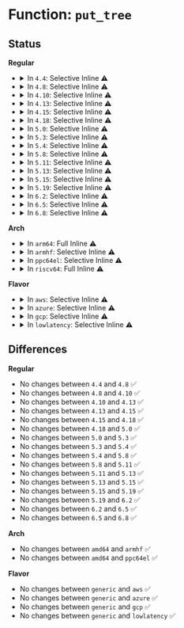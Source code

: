 # Function: <code>put_tree</code>

## Status
<b>Regular</b>
<ul>
<li>
<details>
<summary>In <code>4.4</code>: Selective Inline ⚠️</summary>

```c
void put_tree(struct audit_tree *tree);
```

**Collision:** Unique Static

**Inline:** Selective

**Transformation:** False

**Instances:**

```
In kernel/audit_tree.c (ffffffff8112aae0)
Location: kernel/audit_tree.c:97
Inline: True
Inline callers:
  - kernel/audit_tree.c:free_chunk
  - kernel/audit_tree.c:untag_chunk
  - kernel/audit_tree.c:prune_one
  - kernel/audit_tree.c:audit_trim_trees
  - kernel/audit_tree.c:audit_put_tree
  - kernel/audit_tree.c:audit_add_tree_rule
  - kernel/audit_tree.c:audit_add_tree_rule
  - kernel/audit_tree.c:audit_add_tree_rule
  - kernel/audit_tree.c:audit_tag_tree
  - kernel/audit_tree.c:audit_tag_tree
  - kernel/audit_tree.c:audit_tag_tree
  - kernel/audit_tree.c:audit_tag_tree
Direct callers:
  - kernel/audit_tree.c:audit_add_tree_rule
```
**Symbols:**

```
ffffffff8112aae0-ffffffff8112aafa: put_tree (STB_LOCAL)
```
</details>
</li>
<li>
<details>
<summary>In <code>4.8</code>: Selective Inline ⚠️</summary>

```c
void put_tree(struct audit_tree *tree);
```

**Collision:** Unique Static

**Inline:** Selective

**Transformation:** False

**Instances:**

```
In kernel/audit_tree.c (ffffffff8113472f)
Location: kernel/audit_tree.c:97
Inline: True
Inline callers:
  - kernel/audit_tree.c:audit_tag_tree
  - kernel/audit_tree.c:audit_tag_tree
  - kernel/audit_tree.c:audit_tag_tree
  - kernel/audit_tree.c:audit_tag_tree
  - kernel/audit_tree.c:audit_add_tree_rule
  - kernel/audit_tree.c:audit_add_tree_rule
  - kernel/audit_tree.c:audit_add_tree_rule
  - kernel/audit_tree.c:audit_put_tree
  - kernel/audit_tree.c:audit_trim_trees
  - kernel/audit_tree.c:prune_one
  - kernel/audit_tree.c:untag_chunk
  - kernel/audit_tree.c:free_chunk
Direct callers:
  - kernel/audit_tree.c:audit_add_tree_rule
```
**Symbols:**

```
ffffffff81132cd0-ffffffff81132cea: put_tree (STB_LOCAL)
```
</details>
</li>
<li>
<details>
<summary>In <code>4.10</code>: Selective Inline ⚠️</summary>

```c
void put_tree(struct audit_tree *tree);
```

**Collision:** Unique Static

**Inline:** Selective

**Transformation:** False

**Instances:**

```
In kernel/audit_tree.c (ffffffff8113e4af)
Location: kernel/audit_tree.c:97
Inline: True
Inline callers:
  - kernel/audit_tree.c:audit_tag_tree
  - kernel/audit_tree.c:audit_tag_tree
  - kernel/audit_tree.c:audit_tag_tree
  - kernel/audit_tree.c:audit_tag_tree
  - kernel/audit_tree.c:audit_add_tree_rule
  - kernel/audit_tree.c:audit_add_tree_rule
  - kernel/audit_tree.c:audit_add_tree_rule
  - kernel/audit_tree.c:audit_put_tree
  - kernel/audit_tree.c:audit_trim_trees
  - kernel/audit_tree.c:prune_one
  - kernel/audit_tree.c:untag_chunk
  - kernel/audit_tree.c:free_chunk
Direct callers:
  - kernel/audit_tree.c:audit_add_tree_rule
```
**Symbols:**

```
ffffffff8113ca20-ffffffff8113ca3a: put_tree (STB_LOCAL)
```
</details>
</li>
<li>
<details>
<summary>In <code>4.13</code>: Selective Inline ⚠️</summary>

```c
void put_tree(struct audit_tree *tree);
```

**Collision:** Unique Static

**Inline:** Selective

**Transformation:** False

**Instances:**

```
In kernel/audit_tree.c (ffffffff8113fb4c)
Location: kernel/audit_tree.c:98
Inline: True
Inline callers:
  - kernel/audit_tree.c:audit_tag_tree
  - kernel/audit_tree.c:audit_tag_tree
  - kernel/audit_tree.c:audit_tag_tree
  - kernel/audit_tree.c:audit_tag_tree
  - kernel/audit_tree.c:audit_add_tree_rule
  - kernel/audit_tree.c:audit_add_tree_rule
  - kernel/audit_tree.c:audit_add_tree_rule
  - kernel/audit_tree.c:audit_put_tree
  - kernel/audit_tree.c:audit_trim_trees
  - kernel/audit_tree.c:prune_one
  - kernel/audit_tree.c:untag_chunk
  - kernel/audit_tree.c:audit_put_chunk
Direct callers:
  - kernel/audit_tree.c:audit_add_tree_rule
```
**Symbols:**

```
ffffffff8113e0b0-ffffffff8113e0cb: put_tree (STB_LOCAL)
```
</details>
</li>
<li>
<details>
<summary>In <code>4.15</code>: Selective Inline ⚠️</summary>

```c
void put_tree(struct audit_tree *tree);
```

**Collision:** Unique Static

**Inline:** Selective

**Transformation:** False

**Instances:**

```
In kernel/audit_tree.c (ffffffff8114c9bc)
Location: kernel/audit_tree.c:99
Inline: True
Inline callers:
  - kernel/audit_tree.c:audit_tag_tree
  - kernel/audit_tree.c:audit_tag_tree
  - kernel/audit_tree.c:audit_tag_tree
  - kernel/audit_tree.c:audit_tag_tree
  - kernel/audit_tree.c:audit_add_tree_rule
  - kernel/audit_tree.c:audit_add_tree_rule
  - kernel/audit_tree.c:audit_add_tree_rule
  - kernel/audit_tree.c:audit_put_tree
  - kernel/audit_tree.c:audit_trim_trees
  - kernel/audit_tree.c:prune_one
  - kernel/audit_tree.c:untag_chunk
  - kernel/audit_tree.c:audit_put_chunk
Direct callers:
  - kernel/audit_tree.c:audit_add_tree_rule
```
**Symbols:**

```
ffffffff8114ae80-ffffffff8114aea1: put_tree (STB_LOCAL)
```
</details>
</li>
<li>
<details>
<summary>In <code>4.18</code>: Selective Inline ⚠️</summary>

```c
void put_tree(struct audit_tree *tree);
```

**Collision:** Unique Static

**Inline:** Selective

**Transformation:** False

**Instances:**

```
In kernel/audit_tree.c (ffffffff8115b42b)
Location: kernel/audit_tree.c:99
Inline: True
Inline callers:
  - kernel/audit_tree.c:audit_tag_tree
  - kernel/audit_tree.c:audit_tag_tree
  - kernel/audit_tree.c:audit_tag_tree
  - kernel/audit_tree.c:audit_tag_tree
  - kernel/audit_tree.c:audit_add_tree_rule
  - kernel/audit_tree.c:audit_add_tree_rule
  - kernel/audit_tree.c:audit_add_tree_rule
  - kernel/audit_tree.c:audit_put_tree
  - kernel/audit_tree.c:audit_trim_trees
  - kernel/audit_tree.c:prune_one
  - kernel/audit_tree.c:untag_chunk
  - kernel/audit_tree.c:audit_put_chunk
Direct callers:
  - kernel/audit_tree.c:audit_add_tree_rule
```
**Symbols:**

```
ffffffff81159900-ffffffff81159921: put_tree (STB_LOCAL)
```
</details>
</li>
<li>
<details>
<summary>In <code>5.0</code>: Selective Inline ⚠️</summary>

```c
void put_tree(struct audit_tree *tree);
```

**Collision:** Unique Static

**Inline:** Selective

**Transformation:** False

**Instances:**

```
In kernel/audit_tree.c (ffffffff8116818b)
Location: kernel/audit_tree.c:116
Inline: True
Inline callers:
  - kernel/audit_tree.c:audit_tag_tree
  - kernel/audit_tree.c:audit_tag_tree
  - kernel/audit_tree.c:audit_tag_tree
  - kernel/audit_tree.c:audit_tag_tree
  - kernel/audit_tree.c:audit_add_tree_rule
  - kernel/audit_tree.c:audit_add_tree_rule
  - kernel/audit_tree.c:audit_add_tree_rule
  - kernel/audit_tree.c:audit_put_tree
  - kernel/audit_tree.c:audit_trim_trees
  - kernel/audit_tree.c:prune_tree_chunks
  - kernel/audit_tree.c:prune_tree_chunks
  - kernel/audit_tree.c:audit_put_chunk
Direct callers:
  - kernel/audit_tree.c:audit_add_tree_rule
```
**Symbols:**

```
ffffffff81166860-ffffffff81166881: put_tree (STB_LOCAL)
```
</details>
</li>
<li>
<details>
<summary>In <code>5.3</code>: Selective Inline ⚠️</summary>

```c
void put_tree(struct audit_tree *tree);
```

**Collision:** Unique Static

**Inline:** Selective

**Transformation:** False

**Instances:**

```
In kernel/audit_tree.c (ffffffff81174dce)
Location: kernel/audit_tree.c:116
Inline: True
Inline callers:
  - kernel/audit_tree.c:audit_tag_tree
  - kernel/audit_tree.c:audit_tag_tree
  - kernel/audit_tree.c:audit_tag_tree
  - kernel/audit_tree.c:audit_tag_tree
  - kernel/audit_tree.c:audit_tag_tree
  - kernel/audit_tree.c:audit_tag_tree
  - kernel/audit_tree.c:audit_tag_tree
  - kernel/audit_tree.c:audit_tag_tree
  - kernel/audit_tree.c:audit_add_tree_rule
  - kernel/audit_tree.c:audit_add_tree_rule
  - kernel/audit_tree.c:audit_add_tree_rule
  - kernel/audit_tree.c:audit_add_tree_rule
  - kernel/audit_tree.c:audit_add_tree_rule
  - kernel/audit_tree.c:audit_put_tree
  - kernel/audit_tree.c:audit_put_tree
  - kernel/audit_tree.c:audit_trim_trees
  - kernel/audit_tree.c:audit_trim_trees
  - kernel/audit_tree.c:prune_tree_chunks
  - kernel/audit_tree.c:prune_tree_chunks
  - kernel/audit_tree.c:prune_tree_chunks
  - kernel/audit_tree.c:prune_tree_chunks
  - kernel/audit_tree.c:audit_put_chunk
  - kernel/audit_tree.c:audit_put_chunk
Direct callers:
  - kernel/audit_tree.c:audit_add_tree_rule
```
**Symbols:**

```
ffffffff811735e0-ffffffff81173605: put_tree (STB_LOCAL)
```
</details>
</li>
<li>
<details>
<summary>In <code>5.4</code>: Selective Inline ⚠️</summary>

```c
void put_tree(struct audit_tree *tree);
```

**Collision:** Unique Static

**Inline:** Selective

**Transformation:** False

**Instances:**

```
In kernel/audit_tree.c (ffffffff81180c3e)
Location: kernel/audit_tree.c:116
Inline: True
Inline callers:
  - kernel/audit_tree.c:audit_tag_tree
  - kernel/audit_tree.c:audit_tag_tree
  - kernel/audit_tree.c:audit_tag_tree
  - kernel/audit_tree.c:audit_tag_tree
  - kernel/audit_tree.c:audit_tag_tree
  - kernel/audit_tree.c:audit_tag_tree
  - kernel/audit_tree.c:audit_tag_tree
  - kernel/audit_tree.c:audit_tag_tree
  - kernel/audit_tree.c:audit_add_tree_rule
  - kernel/audit_tree.c:audit_add_tree_rule
  - kernel/audit_tree.c:audit_add_tree_rule
  - kernel/audit_tree.c:audit_add_tree_rule
  - kernel/audit_tree.c:audit_add_tree_rule
  - kernel/audit_tree.c:audit_put_tree
  - kernel/audit_tree.c:audit_put_tree
  - kernel/audit_tree.c:audit_trim_trees
  - kernel/audit_tree.c:audit_trim_trees
  - kernel/audit_tree.c:prune_tree_chunks
  - kernel/audit_tree.c:prune_tree_chunks
  - kernel/audit_tree.c:prune_tree_chunks
  - kernel/audit_tree.c:prune_tree_chunks
  - kernel/audit_tree.c:audit_put_chunk
  - kernel/audit_tree.c:audit_put_chunk
Direct callers:
  - kernel/audit_tree.c:audit_add_tree_rule
```
**Symbols:**

```
ffffffff8117f450-ffffffff8117f475: put_tree (STB_LOCAL)
```
</details>
</li>
<li>
<details>
<summary>In <code>5.8</code>: Selective Inline ⚠️</summary>

```c
void put_tree(struct audit_tree *tree);
```

**Collision:** Unique Static

**Inline:** Selective

**Transformation:** False

**Instances:**

```
In kernel/audit_tree.c (ffffffff811944ce)
Location: kernel/audit_tree.c:116
Inline: True
Inline callers:
  - kernel/audit_tree.c:audit_tag_tree
  - kernel/audit_tree.c:audit_tag_tree
  - kernel/audit_tree.c:audit_tag_tree
  - kernel/audit_tree.c:audit_tag_tree
  - kernel/audit_tree.c:audit_tag_tree
  - kernel/audit_tree.c:audit_tag_tree
  - kernel/audit_tree.c:audit_tag_tree
  - kernel/audit_tree.c:audit_tag_tree
  - kernel/audit_tree.c:audit_add_tree_rule
  - kernel/audit_tree.c:audit_add_tree_rule
  - kernel/audit_tree.c:audit_add_tree_rule
  - kernel/audit_tree.c:audit_add_tree_rule
  - kernel/audit_tree.c:audit_add_tree_rule
  - kernel/audit_tree.c:audit_put_tree
  - kernel/audit_tree.c:audit_put_tree
  - kernel/audit_tree.c:audit_trim_trees
  - kernel/audit_tree.c:audit_trim_trees
  - kernel/audit_tree.c:prune_tree_chunks
  - kernel/audit_tree.c:prune_tree_chunks
  - kernel/audit_tree.c:prune_tree_chunks
  - kernel/audit_tree.c:prune_tree_chunks
  - kernel/audit_tree.c:audit_put_chunk
  - kernel/audit_tree.c:audit_put_chunk
Direct callers:
  - kernel/audit_tree.c:audit_add_tree_rule
```
**Symbols:**

```
ffffffff81192aa0-ffffffff81192ad9: put_tree (STB_LOCAL)
```
</details>
</li>
<li>
<details>
<summary>In <code>5.11</code>: Selective Inline ⚠️</summary>

```c
void put_tree(struct audit_tree *tree);
```

**Collision:** Unique Static

**Inline:** Selective

**Transformation:** False

**Instances:**

```
In kernel/audit_tree.c (ffffffff8119163e)
Location: kernel/audit_tree.c:116
Inline: True
Inline callers:
  - kernel/audit_tree.c:audit_tag_tree
  - kernel/audit_tree.c:audit_tag_tree
  - kernel/audit_tree.c:audit_tag_tree
  - kernel/audit_tree.c:audit_tag_tree
  - kernel/audit_tree.c:audit_tag_tree
  - kernel/audit_tree.c:audit_tag_tree
  - kernel/audit_tree.c:audit_tag_tree
  - kernel/audit_tree.c:audit_tag_tree
  - kernel/audit_tree.c:audit_add_tree_rule
  - kernel/audit_tree.c:audit_add_tree_rule
  - kernel/audit_tree.c:audit_add_tree_rule
  - kernel/audit_tree.c:audit_add_tree_rule
  - kernel/audit_tree.c:audit_add_tree_rule
  - kernel/audit_tree.c:audit_put_tree
  - kernel/audit_tree.c:audit_put_tree
  - kernel/audit_tree.c:audit_trim_trees
  - kernel/audit_tree.c:audit_trim_trees
  - kernel/audit_tree.c:prune_tree_chunks
  - kernel/audit_tree.c:prune_tree_chunks
  - kernel/audit_tree.c:prune_tree_chunks
  - kernel/audit_tree.c:prune_tree_chunks
  - kernel/audit_tree.c:audit_put_chunk
  - kernel/audit_tree.c:audit_put_chunk
Direct callers:
  - kernel/audit_tree.c:audit_add_tree_rule
```
**Symbols:**

```
ffffffff8118fc10-ffffffff8118fc49: put_tree (STB_LOCAL)
```
</details>
</li>
<li>
<details>
<summary>In <code>5.13</code>: Selective Inline ⚠️</summary>

```c
void put_tree(struct audit_tree *tree);
```

**Collision:** Unique Static

**Inline:** Selective

**Transformation:** False

**Instances:**

```
In kernel/audit_tree.c (ffffffff811929b5)
Location: kernel/audit_tree.c:116
Inline: True
Inline callers:
  - kernel/audit_tree.c:audit_kill_trees
  - kernel/audit_tree.c:audit_kill_trees
  - kernel/audit_tree.c:audit_tag_tree
  - kernel/audit_tree.c:audit_tag_tree
  - kernel/audit_tree.c:audit_tag_tree
  - kernel/audit_tree.c:audit_tag_tree
  - kernel/audit_tree.c:audit_tag_tree
  - kernel/audit_tree.c:audit_tag_tree
  - kernel/audit_tree.c:audit_tag_tree
  - kernel/audit_tree.c:audit_tag_tree
  - kernel/audit_tree.c:audit_add_tree_rule
  - kernel/audit_tree.c:audit_add_tree_rule
  - kernel/audit_tree.c:audit_add_tree_rule
  - kernel/audit_tree.c:audit_add_tree_rule
  - kernel/audit_tree.c:audit_add_tree_rule
  - kernel/audit_tree.c:prune_tree_thread
  - kernel/audit_tree.c:prune_tree_thread
  - kernel/audit_tree.c:audit_put_tree
  - kernel/audit_tree.c:audit_put_tree
  - kernel/audit_tree.c:audit_trim_trees
  - kernel/audit_tree.c:audit_trim_trees
  - kernel/audit_tree.c:trim_marked
  - kernel/audit_tree.c:trim_marked
  - kernel/audit_tree.c:prune_tree_chunks
  - kernel/audit_tree.c:prune_tree_chunks
  - kernel/audit_tree.c:audit_put_chunk
  - kernel/audit_tree.c:audit_put_chunk
Direct callers:
  - kernel/audit_tree.c:audit_add_tree_rule
```
**Symbols:**

```
ffffffff81190b40-ffffffff81190b79: put_tree (STB_LOCAL)
```
</details>
</li>
<li>
<details>
<summary>In <code>5.15</code>: Selective Inline ⚠️</summary>

```c
void put_tree(struct audit_tree *tree);
```

**Collision:** Unique Static

**Inline:** Selective

**Transformation:** False

**Instances:**

```
In kernel/audit_tree.c (ffffffff811bb845)
Location: kernel/audit_tree.c:116
Inline: True
Inline callers:
  - kernel/audit_tree.c:audit_kill_trees
  - kernel/audit_tree.c:audit_kill_trees
  - kernel/audit_tree.c:audit_tag_tree
  - kernel/audit_tree.c:audit_tag_tree
  - kernel/audit_tree.c:audit_tag_tree
  - kernel/audit_tree.c:audit_tag_tree
  - kernel/audit_tree.c:audit_tag_tree
  - kernel/audit_tree.c:audit_tag_tree
  - kernel/audit_tree.c:audit_tag_tree
  - kernel/audit_tree.c:audit_tag_tree
  - kernel/audit_tree.c:audit_add_tree_rule
  - kernel/audit_tree.c:audit_add_tree_rule
  - kernel/audit_tree.c:audit_add_tree_rule
  - kernel/audit_tree.c:audit_add_tree_rule
  - kernel/audit_tree.c:audit_add_tree_rule
  - kernel/audit_tree.c:prune_tree_thread
  - kernel/audit_tree.c:prune_tree_thread
  - kernel/audit_tree.c:audit_put_tree
  - kernel/audit_tree.c:audit_put_tree
  - kernel/audit_tree.c:audit_trim_trees
  - kernel/audit_tree.c:audit_trim_trees
  - kernel/audit_tree.c:trim_marked
  - kernel/audit_tree.c:trim_marked
  - kernel/audit_tree.c:prune_tree_chunks
  - kernel/audit_tree.c:prune_tree_chunks
  - kernel/audit_tree.c:audit_put_chunk
  - kernel/audit_tree.c:audit_put_chunk
Direct callers:
  - kernel/audit_tree.c:audit_add_tree_rule
```
**Symbols:**

```
ffffffff811b9a20-ffffffff811b9a59: put_tree (STB_LOCAL)
```
</details>
</li>
<li>
<details>
<summary>In <code>5.19</code>: Selective Inline ⚠️</summary>

```c
void put_tree(struct audit_tree *tree);
```

**Collision:** Unique Static

**Inline:** Selective

**Transformation:** False

**Instances:**

```
In kernel/audit_tree.c (ffffffff811eec95)
Location: kernel/audit_tree.c:116
Inline: True
Inline callers:
  - kernel/audit_tree.c:audit_kill_trees
  - kernel/audit_tree.c:audit_kill_trees
  - kernel/audit_tree.c:audit_tag_tree
  - kernel/audit_tree.c:audit_tag_tree
  - kernel/audit_tree.c:audit_tag_tree
  - kernel/audit_tree.c:audit_tag_tree
  - kernel/audit_tree.c:audit_tag_tree
  - kernel/audit_tree.c:audit_tag_tree
  - kernel/audit_tree.c:audit_tag_tree
  - kernel/audit_tree.c:audit_tag_tree
  - kernel/audit_tree.c:audit_add_tree_rule
  - kernel/audit_tree.c:audit_add_tree_rule
  - kernel/audit_tree.c:audit_add_tree_rule
  - kernel/audit_tree.c:audit_add_tree_rule
  - kernel/audit_tree.c:audit_add_tree_rule
  - kernel/audit_tree.c:audit_add_tree_rule
  - kernel/audit_tree.c:prune_tree_thread
  - kernel/audit_tree.c:prune_tree_thread
  - kernel/audit_tree.c:audit_put_tree
  - kernel/audit_tree.c:audit_put_tree
  - kernel/audit_tree.c:audit_trim_trees
  - kernel/audit_tree.c:audit_trim_trees
  - kernel/audit_tree.c:trim_marked
  - kernel/audit_tree.c:trim_marked
  - kernel/audit_tree.c:prune_tree_chunks
  - kernel/audit_tree.c:prune_tree_chunks
  - kernel/audit_tree.c:audit_put_chunk
  - kernel/audit_tree.c:audit_put_chunk
Direct callers:
  - kernel/audit_tree.c:audit_add_tree_rule
```
**Symbols:**

```
ffffffff811ecb50-ffffffff811ecba7: put_tree (STB_LOCAL)
```
</details>
</li>
<li>
<details>
<summary>In <code>6.2</code>: Selective Inline ⚠️</summary>

```c
void put_tree(struct audit_tree *tree);
```

**Collision:** Unique Static

**Inline:** Selective

**Transformation:** False

**Instances:**

```
In kernel/audit_tree.c (ffffffff81235365)
Location: kernel/audit_tree.c:116
Inline: True
Inline callers:
  - kernel/audit_tree.c:audit_kill_trees
  - kernel/audit_tree.c:audit_kill_trees
  - kernel/audit_tree.c:audit_tag_tree
  - kernel/audit_tree.c:audit_tag_tree
  - kernel/audit_tree.c:audit_tag_tree
  - kernel/audit_tree.c:audit_tag_tree
  - kernel/audit_tree.c:audit_tag_tree
  - kernel/audit_tree.c:audit_tag_tree
  - kernel/audit_tree.c:audit_tag_tree
  - kernel/audit_tree.c:audit_tag_tree
  - kernel/audit_tree.c:audit_add_tree_rule
  - kernel/audit_tree.c:audit_add_tree_rule
  - kernel/audit_tree.c:audit_add_tree_rule
  - kernel/audit_tree.c:audit_add_tree_rule
  - kernel/audit_tree.c:audit_add_tree_rule
  - kernel/audit_tree.c:audit_add_tree_rule
  - kernel/audit_tree.c:prune_tree_thread
  - kernel/audit_tree.c:prune_tree_thread
  - kernel/audit_tree.c:audit_put_tree
  - kernel/audit_tree.c:audit_put_tree
  - kernel/audit_tree.c:audit_trim_trees
  - kernel/audit_tree.c:audit_trim_trees
  - kernel/audit_tree.c:trim_marked
  - kernel/audit_tree.c:trim_marked
  - kernel/audit_tree.c:prune_tree_chunks
  - kernel/audit_tree.c:prune_tree_chunks
  - kernel/audit_tree.c:audit_put_chunk
  - kernel/audit_tree.c:audit_put_chunk
Direct callers:
  - kernel/audit_tree.c:audit_add_tree_rule
```
**Symbols:**

```
ffffffff812330c0-ffffffff81233117: put_tree (STB_LOCAL)
```
</details>
</li>
<li>
<details>
<summary>In <code>6.5</code>: Selective Inline ⚠️</summary>

```c
void put_tree(struct audit_tree *tree);
```

**Collision:** Unique Static

**Inline:** Selective

**Transformation:** False

**Instances:**

```
In kernel/audit_tree.c (ffffffff8124c042)
Location: kernel/audit_tree.c:116
Inline: True
Inline callers:
  - kernel/audit_tree.c:audit_kill_trees
  - kernel/audit_tree.c:audit_kill_trees
  - kernel/audit_tree.c:audit_tag_tree
  - kernel/audit_tree.c:audit_tag_tree
  - kernel/audit_tree.c:audit_tag_tree
  - kernel/audit_tree.c:audit_tag_tree
  - kernel/audit_tree.c:audit_tag_tree
  - kernel/audit_tree.c:audit_tag_tree
  - kernel/audit_tree.c:audit_tag_tree
  - kernel/audit_tree.c:audit_tag_tree
  - kernel/audit_tree.c:audit_add_tree_rule
  - kernel/audit_tree.c:audit_add_tree_rule
  - kernel/audit_tree.c:audit_add_tree_rule
  - kernel/audit_tree.c:audit_add_tree_rule
  - kernel/audit_tree.c:audit_add_tree_rule
  - kernel/audit_tree.c:audit_add_tree_rule
  - kernel/audit_tree.c:prune_tree_thread
  - kernel/audit_tree.c:prune_tree_thread
  - kernel/audit_tree.c:audit_put_tree
  - kernel/audit_tree.c:audit_put_tree
  - kernel/audit_tree.c:audit_trim_trees
  - kernel/audit_tree.c:audit_trim_trees
  - kernel/audit_tree.c:trim_marked
  - kernel/audit_tree.c:trim_marked
  - kernel/audit_tree.c:prune_tree_chunks
  - kernel/audit_tree.c:prune_tree_chunks
  - kernel/audit_tree.c:audit_put_chunk
  - kernel/audit_tree.c:audit_put_chunk
Direct callers:
  - kernel/audit_tree.c:audit_add_tree_rule
```
**Symbols:**

```
ffffffff81249d60-ffffffff81249db8: put_tree (STB_LOCAL)
```
</details>
</li>
<li>
<details>
<summary>In <code>6.8</code>: Selective Inline ⚠️</summary>

```c
void put_tree(struct audit_tree *tree);
```

**Collision:** Unique Static

**Inline:** Selective

**Transformation:** False

**Instances:**

```
In kernel/audit_tree.c (ffffffff81265f42)
Location: kernel/audit_tree.c:116
Inline: True
Inline callers:
  - kernel/audit_tree.c:audit_kill_trees
  - kernel/audit_tree.c:audit_kill_trees
  - kernel/audit_tree.c:audit_tag_tree
  - kernel/audit_tree.c:audit_tag_tree
  - kernel/audit_tree.c:audit_tag_tree
  - kernel/audit_tree.c:audit_tag_tree
  - kernel/audit_tree.c:audit_tag_tree
  - kernel/audit_tree.c:audit_tag_tree
  - kernel/audit_tree.c:audit_tag_tree
  - kernel/audit_tree.c:audit_tag_tree
  - kernel/audit_tree.c:audit_add_tree_rule
  - kernel/audit_tree.c:audit_add_tree_rule
  - kernel/audit_tree.c:audit_add_tree_rule
  - kernel/audit_tree.c:audit_add_tree_rule
  - kernel/audit_tree.c:audit_add_tree_rule
  - kernel/audit_tree.c:audit_add_tree_rule
  - kernel/audit_tree.c:prune_tree_thread
  - kernel/audit_tree.c:prune_tree_thread
  - kernel/audit_tree.c:audit_put_tree
  - kernel/audit_tree.c:audit_put_tree
  - kernel/audit_tree.c:audit_trim_trees
  - kernel/audit_tree.c:audit_trim_trees
  - kernel/audit_tree.c:trim_marked
  - kernel/audit_tree.c:trim_marked
  - kernel/audit_tree.c:prune_tree_chunks
  - kernel/audit_tree.c:prune_tree_chunks
  - kernel/audit_tree.c:audit_put_chunk
  - kernel/audit_tree.c:audit_put_chunk
Direct callers:
  - kernel/audit_tree.c:audit_add_tree_rule
```
**Symbols:**

```
ffffffff81263c70-ffffffff81263cc8: put_tree (STB_LOCAL)
```
</details>
</li>
</ul>
<b>Arch</b>
<ul>
<li>
<details>
<summary>In <code>arm64</code>: Full Inline ⚠️</summary>

**Collision:** Unique Static

**Inline:** Full

**Transformation:** False

**Instances:**

```
In kernel/audit_tree.c (ffff8000101f6170)
Location: kernel/audit_tree.c:116
Inline: True
Inline callers:
  - kernel/audit_tree.c:audit_tag_tree
  - kernel/audit_tree.c:audit_tag_tree
  - kernel/audit_tree.c:audit_tag_tree
  - kernel/audit_tree.c:audit_tag_tree
  - kernel/audit_tree.c:audit_tag_tree
  - kernel/audit_tree.c:audit_tag_tree
  - kernel/audit_tree.c:audit_tag_tree
  - kernel/audit_tree.c:audit_tag_tree
  - kernel/audit_tree.c:audit_add_tree_rule
  - kernel/audit_tree.c:audit_add_tree_rule
  - kernel/audit_tree.c:audit_add_tree_rule
  - kernel/audit_tree.c:audit_add_tree_rule
  - kernel/audit_tree.c:audit_add_tree_rule
  - kernel/audit_tree.c:audit_add_tree_rule
  - kernel/audit_tree.c:audit_add_tree_rule
  - kernel/audit_tree.c:audit_add_tree_rule
  - kernel/audit_tree.c:audit_put_tree
  - kernel/audit_tree.c:audit_put_tree
  - kernel/audit_tree.c:audit_trim_trees
  - kernel/audit_tree.c:audit_trim_trees
  - kernel/audit_tree.c:prune_tree_chunks
  - kernel/audit_tree.c:prune_tree_chunks
  - kernel/audit_tree.c:prune_tree_chunks
  - kernel/audit_tree.c:prune_tree_chunks
  - kernel/audit_tree.c:audit_put_chunk
  - kernel/audit_tree.c:audit_put_chunk
```
</details>
</li>
<li>
<details>
<summary>In <code>armhf</code>: Selective Inline ⚠️</summary>

```c
void put_tree(struct audit_tree *tree);
```

**Collision:** Unique Static

**Inline:** Selective

**Transformation:** False

**Instances:**

```
In kernel/audit_tree.c (c0436170)
Location: kernel/audit_tree.c:116
Inline: True
Inline callers:
  - kernel/audit_tree.c:audit_tag_tree
  - kernel/audit_tree.c:audit_tag_tree
  - kernel/audit_tree.c:audit_tag_tree
  - kernel/audit_tree.c:audit_tag_tree
  - kernel/audit_tree.c:audit_tag_tree
  - kernel/audit_tree.c:audit_tag_tree
  - kernel/audit_tree.c:audit_tag_tree
  - kernel/audit_tree.c:audit_tag_tree
  - kernel/audit_tree.c:audit_add_tree_rule
  - kernel/audit_tree.c:audit_add_tree_rule
  - kernel/audit_tree.c:audit_add_tree_rule
  - kernel/audit_tree.c:audit_add_tree_rule
  - kernel/audit_tree.c:audit_add_tree_rule
  - kernel/audit_tree.c:audit_add_tree_rule
  - kernel/audit_tree.c:audit_put_tree
  - kernel/audit_tree.c:audit_put_tree
  - kernel/audit_tree.c:audit_trim_trees
  - kernel/audit_tree.c:audit_trim_trees
  - kernel/audit_tree.c:prune_tree_chunks
  - kernel/audit_tree.c:prune_tree_chunks
  - kernel/audit_tree.c:prune_tree_chunks
  - kernel/audit_tree.c:prune_tree_chunks
  - kernel/audit_tree.c:audit_put_chunk
  - kernel/audit_tree.c:audit_put_chunk
Direct callers:
  - kernel/audit_tree.c:audit_add_tree_rule
```
**Symbols:**

```
c04347b0-c04347e8: put_tree (STB_LOCAL)
```
</details>
</li>
<li>
<details>
<summary>In <code>ppc64el</code>: Selective Inline ⚠️</summary>

```c
void put_tree(struct audit_tree *tree);
```

**Collision:** Unique Static

**Inline:** Selective

**Transformation:** False

**Instances:**

```
In kernel/audit_tree.c (c00000000026bbbc)
Location: kernel/audit_tree.c:116
Inline: True
Inline callers:
  - kernel/audit_tree.c:audit_tag_tree
  - kernel/audit_tree.c:audit_tag_tree
  - kernel/audit_tree.c:audit_tag_tree
  - kernel/audit_tree.c:audit_tag_tree
  - kernel/audit_tree.c:audit_tag_tree
  - kernel/audit_tree.c:audit_tag_tree
  - kernel/audit_tree.c:audit_tag_tree
  - kernel/audit_tree.c:audit_tag_tree
  - kernel/audit_tree.c:audit_add_tree_rule
  - kernel/audit_tree.c:audit_add_tree_rule
  - kernel/audit_tree.c:audit_add_tree_rule
  - kernel/audit_tree.c:audit_add_tree_rule
  - kernel/audit_tree.c:audit_add_tree_rule
  - kernel/audit_tree.c:audit_add_tree_rule
  - kernel/audit_tree.c:audit_put_tree
  - kernel/audit_tree.c:audit_put_tree
  - kernel/audit_tree.c:audit_trim_trees
  - kernel/audit_tree.c:audit_trim_trees
  - kernel/audit_tree.c:prune_tree_chunks
  - kernel/audit_tree.c:prune_tree_chunks
  - kernel/audit_tree.c:prune_tree_chunks
  - kernel/audit_tree.c:prune_tree_chunks
  - kernel/audit_tree.c:audit_put_chunk
  - kernel/audit_tree.c:audit_put_chunk
Direct callers:
  - kernel/audit_tree.c:audit_add_tree_rule
```
**Symbols:**

```
c000000000269ba0-c000000000269c00: put_tree (STB_LOCAL)
```
</details>
</li>
<li>
<details>
<summary>In <code>riscv64</code>: Full Inline ⚠️</summary>

**Collision:** Unique Static

**Inline:** Full

**Transformation:** False

**Instances:**

```
In kernel/audit_tree.c (ffffffe0001691e6)
Location: kernel/audit_tree.c:116
Inline: True
Inline callers:
  - kernel/audit_tree.c:audit_tag_tree
  - kernel/audit_tree.c:audit_tag_tree
  - kernel/audit_tree.c:audit_tag_tree
  - kernel/audit_tree.c:audit_tag_tree
  - kernel/audit_tree.c:audit_tag_tree
  - kernel/audit_tree.c:audit_tag_tree
  - kernel/audit_tree.c:audit_tag_tree
  - kernel/audit_tree.c:audit_tag_tree
  - kernel/audit_tree.c:audit_add_tree_rule
  - kernel/audit_tree.c:audit_add_tree_rule
  - kernel/audit_tree.c:audit_add_tree_rule
  - kernel/audit_tree.c:audit_add_tree_rule
  - kernel/audit_tree.c:audit_add_tree_rule
  - kernel/audit_tree.c:audit_add_tree_rule
  - kernel/audit_tree.c:audit_put_tree
  - kernel/audit_tree.c:audit_put_tree
  - kernel/audit_tree.c:audit_trim_trees
  - kernel/audit_tree.c:audit_trim_trees
  - kernel/audit_tree.c:prune_tree_chunks
  - kernel/audit_tree.c:prune_tree_chunks
  - kernel/audit_tree.c:prune_tree_chunks
  - kernel/audit_tree.c:prune_tree_chunks
  - kernel/audit_tree.c:free_chunk
  - kernel/audit_tree.c:free_chunk
```
</details>
</li>
</ul>
<b>Flavor</b>
<ul>
<li>
<details>
<summary>In <code>aws</code>: Selective Inline ⚠️</summary>

```c
void put_tree(struct audit_tree *tree);
```

**Collision:** Unique Static

**Inline:** Selective

**Transformation:** False

**Instances:**

```
In kernel/audit_tree.c (ffffffff8117925e)
Location: kernel/audit_tree.c:116
Inline: True
Inline callers:
  - kernel/audit_tree.c:audit_tag_tree
  - kernel/audit_tree.c:audit_tag_tree
  - kernel/audit_tree.c:audit_tag_tree
  - kernel/audit_tree.c:audit_tag_tree
  - kernel/audit_tree.c:audit_tag_tree
  - kernel/audit_tree.c:audit_tag_tree
  - kernel/audit_tree.c:audit_tag_tree
  - kernel/audit_tree.c:audit_tag_tree
  - kernel/audit_tree.c:audit_add_tree_rule
  - kernel/audit_tree.c:audit_add_tree_rule
  - kernel/audit_tree.c:audit_add_tree_rule
  - kernel/audit_tree.c:audit_add_tree_rule
  - kernel/audit_tree.c:audit_add_tree_rule
  - kernel/audit_tree.c:audit_put_tree
  - kernel/audit_tree.c:audit_put_tree
  - kernel/audit_tree.c:audit_trim_trees
  - kernel/audit_tree.c:audit_trim_trees
  - kernel/audit_tree.c:prune_tree_chunks
  - kernel/audit_tree.c:prune_tree_chunks
  - kernel/audit_tree.c:prune_tree_chunks
  - kernel/audit_tree.c:prune_tree_chunks
  - kernel/audit_tree.c:audit_put_chunk
  - kernel/audit_tree.c:audit_put_chunk
Direct callers:
  - kernel/audit_tree.c:audit_add_tree_rule
```
**Symbols:**

```
ffffffff81177a70-ffffffff81177a95: put_tree (STB_LOCAL)
```
</details>
</li>
<li>
<details>
<summary>In <code>azure</code>: Selective Inline ⚠️</summary>

```c
void put_tree(struct audit_tree *tree);
```

**Collision:** Unique Static

**Inline:** Selective

**Transformation:** False

**Instances:**

```
In kernel/audit_tree.c (ffffffff8116c3fe)
Location: kernel/audit_tree.c:116
Inline: True
Inline callers:
  - kernel/audit_tree.c:audit_tag_tree
  - kernel/audit_tree.c:audit_tag_tree
  - kernel/audit_tree.c:audit_tag_tree
  - kernel/audit_tree.c:audit_tag_tree
  - kernel/audit_tree.c:audit_tag_tree
  - kernel/audit_tree.c:audit_tag_tree
  - kernel/audit_tree.c:audit_tag_tree
  - kernel/audit_tree.c:audit_tag_tree
  - kernel/audit_tree.c:audit_add_tree_rule
  - kernel/audit_tree.c:audit_add_tree_rule
  - kernel/audit_tree.c:audit_add_tree_rule
  - kernel/audit_tree.c:audit_add_tree_rule
  - kernel/audit_tree.c:audit_add_tree_rule
  - kernel/audit_tree.c:audit_put_tree
  - kernel/audit_tree.c:audit_put_tree
  - kernel/audit_tree.c:audit_trim_trees
  - kernel/audit_tree.c:audit_trim_trees
  - kernel/audit_tree.c:prune_tree_chunks
  - kernel/audit_tree.c:prune_tree_chunks
  - kernel/audit_tree.c:prune_tree_chunks
  - kernel/audit_tree.c:prune_tree_chunks
  - kernel/audit_tree.c:audit_put_chunk
  - kernel/audit_tree.c:audit_put_chunk
Direct callers:
  - kernel/audit_tree.c:audit_add_tree_rule
```
**Symbols:**

```
ffffffff8116ac10-ffffffff8116ac35: put_tree (STB_LOCAL)
```
</details>
</li>
<li>
<details>
<summary>In <code>gcp</code>: Selective Inline ⚠️</summary>

```c
void put_tree(struct audit_tree *tree);
```

**Collision:** Unique Static

**Inline:** Selective

**Transformation:** False

**Instances:**

```
In kernel/audit_tree.c (ffffffff8117702e)
Location: kernel/audit_tree.c:116
Inline: True
Inline callers:
  - kernel/audit_tree.c:audit_tag_tree
  - kernel/audit_tree.c:audit_tag_tree
  - kernel/audit_tree.c:audit_tag_tree
  - kernel/audit_tree.c:audit_tag_tree
  - kernel/audit_tree.c:audit_tag_tree
  - kernel/audit_tree.c:audit_tag_tree
  - kernel/audit_tree.c:audit_tag_tree
  - kernel/audit_tree.c:audit_tag_tree
  - kernel/audit_tree.c:audit_add_tree_rule
  - kernel/audit_tree.c:audit_add_tree_rule
  - kernel/audit_tree.c:audit_add_tree_rule
  - kernel/audit_tree.c:audit_add_tree_rule
  - kernel/audit_tree.c:audit_add_tree_rule
  - kernel/audit_tree.c:audit_put_tree
  - kernel/audit_tree.c:audit_put_tree
  - kernel/audit_tree.c:audit_trim_trees
  - kernel/audit_tree.c:audit_trim_trees
  - kernel/audit_tree.c:prune_tree_chunks
  - kernel/audit_tree.c:prune_tree_chunks
  - kernel/audit_tree.c:prune_tree_chunks
  - kernel/audit_tree.c:prune_tree_chunks
  - kernel/audit_tree.c:audit_put_chunk
  - kernel/audit_tree.c:audit_put_chunk
Direct callers:
  - kernel/audit_tree.c:audit_add_tree_rule
```
**Symbols:**

```
ffffffff81175840-ffffffff81175865: put_tree (STB_LOCAL)
```
</details>
</li>
<li>
<details>
<summary>In <code>lowlatency</code>: Selective Inline ⚠️</summary>

```c
void put_tree(struct audit_tree *tree);
```

**Collision:** Unique Static

**Inline:** Selective

**Transformation:** False

**Instances:**

```
In kernel/audit_tree.c (ffffffff811848fc)
Location: kernel/audit_tree.c:116
Inline: True
Inline callers:
  - kernel/audit_tree.c:audit_tag_tree
  - kernel/audit_tree.c:audit_tag_tree
  - kernel/audit_tree.c:audit_tag_tree
  - kernel/audit_tree.c:audit_tag_tree
  - kernel/audit_tree.c:audit_tag_tree
  - kernel/audit_tree.c:audit_tag_tree
  - kernel/audit_tree.c:audit_tag_tree
  - kernel/audit_tree.c:audit_tag_tree
  - kernel/audit_tree.c:audit_add_tree_rule
  - kernel/audit_tree.c:audit_add_tree_rule
  - kernel/audit_tree.c:audit_add_tree_rule
  - kernel/audit_tree.c:audit_add_tree_rule
  - kernel/audit_tree.c:audit_add_tree_rule
  - kernel/audit_tree.c:audit_put_tree
  - kernel/audit_tree.c:audit_put_tree
  - kernel/audit_tree.c:audit_trim_trees
  - kernel/audit_tree.c:audit_trim_trees
  - kernel/audit_tree.c:prune_tree_chunks
  - kernel/audit_tree.c:prune_tree_chunks
  - kernel/audit_tree.c:prune_tree_chunks
  - kernel/audit_tree.c:prune_tree_chunks
  - kernel/audit_tree.c:audit_put_chunk
  - kernel/audit_tree.c:audit_put_chunk
Direct callers:
  - kernel/audit_tree.c:audit_add_tree_rule
```
**Symbols:**

```
ffffffff81183120-ffffffff81183145: put_tree (STB_LOCAL)
```
</details>
</li>
</ul>

## Differences
<b>Regular</b>
<ul>
<li>
No changes between <code>4.4</code> and <code>4.8</code> ✅
</li>
<li>
No changes between <code>4.8</code> and <code>4.10</code> ✅
</li>
<li>
No changes between <code>4.10</code> and <code>4.13</code> ✅
</li>
<li>
No changes between <code>4.13</code> and <code>4.15</code> ✅
</li>
<li>
No changes between <code>4.15</code> and <code>4.18</code> ✅
</li>
<li>
No changes between <code>4.18</code> and <code>5.0</code> ✅
</li>
<li>
No changes between <code>5.0</code> and <code>5.3</code> ✅
</li>
<li>
No changes between <code>5.3</code> and <code>5.4</code> ✅
</li>
<li>
No changes between <code>5.4</code> and <code>5.8</code> ✅
</li>
<li>
No changes between <code>5.8</code> and <code>5.11</code> ✅
</li>
<li>
No changes between <code>5.11</code> and <code>5.13</code> ✅
</li>
<li>
No changes between <code>5.13</code> and <code>5.15</code> ✅
</li>
<li>
No changes between <code>5.15</code> and <code>5.19</code> ✅
</li>
<li>
No changes between <code>5.19</code> and <code>6.2</code> ✅
</li>
<li>
No changes between <code>6.2</code> and <code>6.5</code> ✅
</li>
<li>
No changes between <code>6.5</code> and <code>6.8</code> ✅
</li>
</ul>
<b>Arch</b>
<ul>
<li>
No changes between <code>amd64</code> and <code>armhf</code> ✅
</li>
<li>
No changes between <code>amd64</code> and <code>ppc64el</code> ✅
</li>
</ul>
<b>Flavor</b>
<ul>
<li>
No changes between <code>generic</code> and <code>aws</code> ✅
</li>
<li>
No changes between <code>generic</code> and <code>azure</code> ✅
</li>
<li>
No changes between <code>generic</code> and <code>gcp</code> ✅
</li>
<li>
No changes between <code>generic</code> and <code>lowlatency</code> ✅
</li>
</ul>

